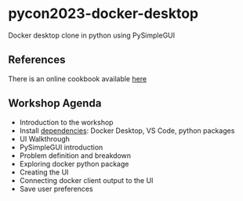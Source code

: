 # pycon2023-docker-desktop
Docker desktop clone in python using PySimpleGUI


## References

There is an online cookbook available [here](https://www.pysimplegui.org/en/latest/cookbook/)

## Workshop Agenda

* Introduction to the workshop
* Install [dependencies](docs/install.md): Docker Desktop, VS Code, python packages
* UI Walkthrough
* PySimpleGUI introduction
* Problem definition and breakdown
* Exploring docker python package
* Creating the UI
* Connecting docker client output to the UI
* Save user preferences
